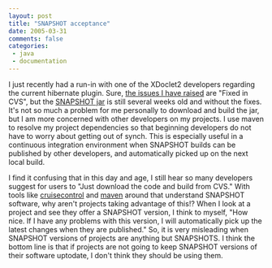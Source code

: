 ```yaml
---
layout: post
title: "SNAPSHOT acceptance"
date: 2005-03-31
comments: false
categories:
 - java
 - documentation
---
```


I just recently had a run-in with one of the XDoclet2 developers regarding the current hibernate plugin. Sure, [the issues I have raised](http://jira.codehaus.org/browse/XDP-42) are "Fixed in CVS", but the [SNAPSHOT jar](http://dist.codehaus.org/xdoclet-plugins/jars/xdoclet-plugin-hibernate-20050222.202417.jar) is still several weeks old and without the fixes. It's not so much a problem for me personally to download and build the jar, but I am more concerned with other developers on my projects. I use maven to resolve my project dependencies so that beginning developers do not have to worry about getting out of synch. This is especially useful in a continuous integration environment when SNAPSHOT builds can be published by other developers, and automatically picked up on the next local build.

   
I find it confusing that in this day and age, I still hear so many developers suggest for users to "Just download the code and build from CVS." With tools like [cruisecontrol](http://cruisecontrol.sf.net) and [maven](http://maven.apache.org) around that understand SNAPSHOT software, why aren't projects taking advantage of this!? When I look at a project and see they offer a SNAPSHOT version, I think to myself, "How nice. If I have any problems with this version, I will automatically pick up the latest changes when they are published." So, it is very misleading when SNAPSHOT versions of projects are anything but SNAPSHOTS. I think the bottom line is that if projects are not going to keep SNAPSHOT versions of their software uptodate, I don't think they should be using them.

